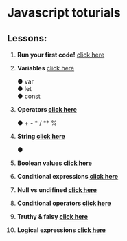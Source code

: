 # Javascript toturials

## Lessons:

<ol>
  <li><p><strong>Run your first code!</strong> <a href="./lesson01/index.js">click here<a/></p></li>
  <li><p><strong>Variables</strong> <a href="./lesson02/index.js">click here<a/></p></li> 
    <span>&#9679; var</span>
    <br>
    <span>&#9679; let</span>
    <br>
    <span>&#9679; const</span>
  <li><p><strong>Operators <a href="./lesson03/index.js">click here<a/></strong></p></li>
    <span>&#9679; + - * / ** %</span>
  <li><p><strong>String <a href="./lesson04/index.js">click here<a/></strong></p></li>
    <span>&#9679;</span>
  <li><p><strong>Boolean values <a href="./lesson05/index.js">click here<a/></strong></p></li>
  <li><p><strong>Conditional expressions <a href="./lesson06/index.js">click here<a/></strong></p></li>
  <li><p><strong>Null vs undifined <a href="./lesson07/index.js">click here<a/></strong></p></li>
  <li><p><strong>Conditional operators <a href="./lesson08/index.js">click here<a/></strong></p></li>
  <li><p><strong>Truthy & falsy <a href="./lesson09/index.js">click here<a/></strong></p></li>
  <li><p><strong>Logical expressions <a href="./lesson10/index.js">click here<a/></strong></p></li>

  
</ol>

